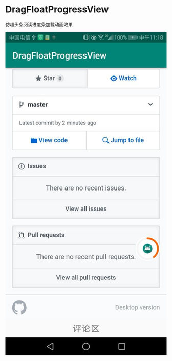 # DragFloatProgressView
仿趣头条阅读进度条加载动画效果

![image](https://github.com/z1060932884/DragFloatProgressView/blob/master/images/截图.jpg?raw=true)

